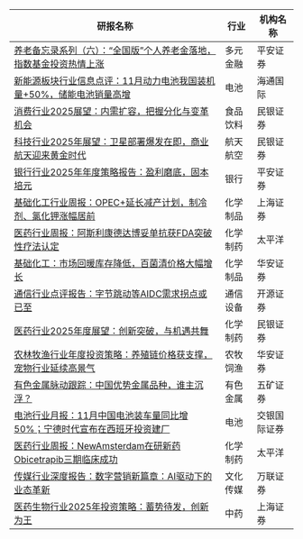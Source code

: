 | 研报名称 | 行业 | 机构名称 |
|------|----------|--------------|
| [养老备忘录系列（六）：“全国版”个人养老金落地，指数基金投资热情上涨](https://pdf.dfcfw.com/pdf/H3_AP202412131641286726_1.pdf?1734081971000.pdf) | 多元金融 | 平安证券| 
| [新能源板块行业信息点评：11月动力电池我国装机量+50%，储能电池销量高增](https://pdf.dfcfw.com/pdf/H3_AP202412131641286747_1.pdf?1734081686000.pdf) | 电池 | 海通国际| 
| [消费行业2025展望：内需扩容，把握分化与变革机会](https://pdf.dfcfw.com/pdf/H3_AP202412131641286990_1.pdf?1734082747000.pdf) | 食品饮料 | 民银证券| 
| [科技行业2025年展望：卫星部署爆发在即，商业航天迎来黄金时代](https://pdf.dfcfw.com/pdf/H3_AP202412131641286991_1.pdf?1734082358000.pdf) | 航天航空 | 民银证券| 
| [银行行业2025年年度策略报告：盈利磨底，固本培元](https://pdf.dfcfw.com/pdf/H3_AP202412131641288257_1.pdf?1734082460000.pdf) | 银行 | 平安证券| 
| [基础化工行业周报：OPEC+延长减产计划，制冷剂、氯化钾涨幅居前](https://pdf.dfcfw.com/pdf/H3_AP202412131641288634_1.pdf?1734091217000.pdf) | 化学制品 | 上海证券| 
| [医药行业周报：阿斯利康德达博妥单抗获FDA突破性疗法认定](https://pdf.dfcfw.com/pdf/H3_AP202412131641288643_1.pdf?1734085069000.pdf) | 化学制药 | 太平洋| 
| [基础化工：市场回暖库存降低，百菌清价格大幅增长](https://pdf.dfcfw.com/pdf/H3_AP202412131641288791_1.pdf?1734086380000.pdf) | 化学制品 | 华安证券| 
| [通信行业点评报告：字节跳动等AIDC需求拐点或已至](https://pdf.dfcfw.com/pdf/H3_AP202412131641289254_1.pdf?1734090510000.pdf) | 通信设备 | 开源证券| 
| [医药行业2025年度展望：创新突破，与机遇共舞](https://pdf.dfcfw.com/pdf/H3_AP202412131641286989_1.pdf?1734083910000.pdf) | 化学制药 | 民银证券| 
| [农林牧渔行业年度投资策略：养殖链价格获支撑，宠物行业延续高景气](https://pdf.dfcfw.com/pdf/H3_AP202412131641289481_1.pdf?1734091337000.pdf) | 农牧饲渔 | 华安证券| 
| [有色金属脉动跟踪：中国优势金属品种，谁主沉浮？](https://pdf.dfcfw.com/pdf/H3_AP202412131641286987_1.pdf?1734080763000.pdf) | 有色金属 | 五矿证券| 
| [电池行业月报：11月中国电池装车量同比增50%；宁德时代宣布在西班牙投资建厂](https://pdf.dfcfw.com/pdf/H3_AP202412131641286993_1.pdf?1734086207000.pdf) | 电池 | 交银国际证券| 
| [医药行业周报：NewAmsterdam在研新药Obicetrapib三期临床成功](https://pdf.dfcfw.com/pdf/H3_AP202412131641289460_1.pdf?1734090510000.pdf) | 化学制药 | 太平洋| 
| [传媒行业深度报告：数字营销新篇章：AI驱动下的业态革新](https://pdf.dfcfw.com/pdf/H3_AP202412131641289462_1.pdf?1734090760000.pdf) | 文化传媒 | 万联证券| 
| [医药生物行业2025年投资策略：蓄势待发，创新为王](https://pdf.dfcfw.com/pdf/H3_AP202412131641288633_1.pdf?1734084781000.pdf) | 中药 | 上海证券| 
